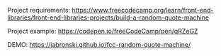 Project requirements:
https://www.freecodecamp.org/learn/front-end-libraries/front-end-libraries-projects/build-a-random-quote-machine


Project example: 
https://codepen.io/freeCodeCamp/pen/qRZeGZ

DEMO:
https://jabronski.github.io/fcc-random-quote-machine/